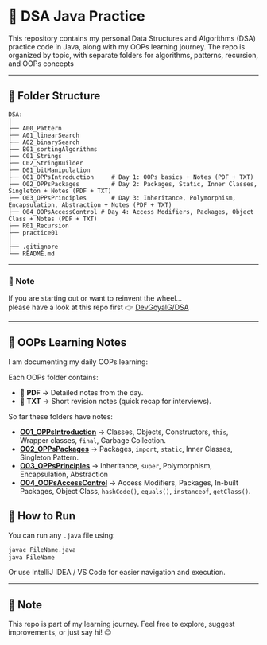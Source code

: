 # 🧠 DSA Java Practice

This repository contains my personal Data Structures and Algorithms (DSA) practice code in Java, along with my OOPs learning journey.
The repo is organized by topic, with separate folders for algorithms, patterns, recursion, and OOPs concepts

---

## 📁 Folder Structure
```
DSA:
│
├── A00_Pattern
├── A01_linearSearch
├── A02_binarySearch
├── B01_sortingAlgorithms
├── C01_Strings
├── C02_StringBuilder
├── D01_bitManipulation
├── O01_OPPsIntroduction     # Day 1: OOPs basics + Notes (PDF + TXT)
├── O02_OPPsPackages         # Day 2: Packages, Static, Inner Classes, Singleton + Notes (PDF + TXT)
├── O03_OPPsPrinciples       # Day 3: Inheritance, Polymorphism, Encapsulation, Abstraction + Notes (PDF + TXT)
├── O04_OOPsAccessControl # Day 4: Access Modifiers, Packages, Object Class + Notes (PDF + TXT)
├── R01_Recursion
├── practice01
│
├── .gitignore
└── README.md

```
---
### 📌 Note  
If you are starting out or want to reinvent the wheel...  
please have a look at this repo first 👉 [DevGoyalG/DSA](https://github.com/DevGoyalG/DSA)


---

## 📘 OOPs Learning Notes  

I am documenting my daily OOPs learning:  

Each OOPs folder contains:  
- 📄 **PDF** → Detailed notes from the day.  
- 📝 **TXT** → Short revision notes (quick recap for interviews).  

So far these folders have notes:  

- [**O01_OPPsIntroduction**](./O01_OPPsIntroduction) → Classes, Objects, Constructors, `this`, Wrapper classes, `final`, Garbage Collection.  
- [**O02_OPPsPackages**](./O02_OPPsPackages) → Packages, `import`, `static`, Inner Classes, Singleton Pattern.
- [**O03_OPPsPrinciples**](./O03_OPPsPrinciples) → Inheritance, `super`, Polymorphism, Encapsulation, Abstraction
- [**O04_OOPsAccessControl**](./O04_OOPsAccessControl) → Access Modifiers, Packages, In-built Packages, Object Class, `hashCode()`, `equals()`, `instanceof`, `getClass()`. 


## 🚀 How to Run

You can run any `.java` file using:

```bash
javac FileName.java
java FileName
```
Or use IntelliJ IDEA / VS Code for easier navigation and execution.

---
## 🙌 Note

This repo is part of my learning journey.
Feel free to explore, suggest improvements, or just say hi! 😊

